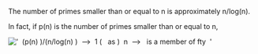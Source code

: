 The number of primes smaller than or equal to n is approximately
n/log(n).

In fact, if p(n) is the number of primes smaller than or equal to n,

!['  (p(n) )/(n/log(n)
)  --\>  1 (   as )  n  --\>   is a member of fty  '](../dictionary/equation_images/2681.1..png)
